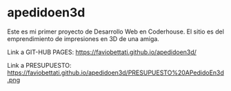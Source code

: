 # apedidoen3d
Este es mi primer proyecto de Desarrollo Web en Coderhouse.
El sitio es del emprendimiento de impresiones en 3D de una amiga.

Link a GIT-HUB PAGES: https://faviobettati.github.io/apedidoen3d/

Link a PRESUPUESTO: https://faviobettati.github.io/apedidoen3d/PRESUPUESTO%20APedidoEn3d.png
